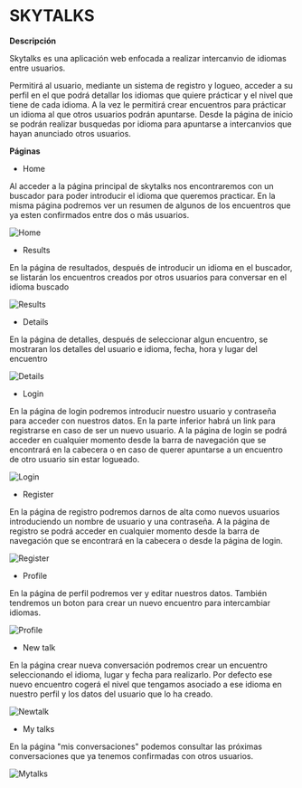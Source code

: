 # SKYTALKS

**Descripción**

Skytalks es una aplicación web enfocada a realizar intercanvio de idiomas entre usuarios.

Permitirá al usuario, mediante un sistema de registro y logueo, acceder a su perfil en el que podrá detallar los idiomas que quiere prácticar y el nivel que tiene de cada idioma. A la vez le permitirá crear encuentros para prácticar un idioma al que otros usuarios podrán apuntarse. Desde la página de inicio se podrán realizar busquedas por idioma para apuntarse a intercanvios que hayan anunciado otros usuarios.

**Páginas**

* Home

Al acceder a la página principal de skytalks nos encontraremos con un buscador para poder introducir el idioma que queremos practicar. En la misma página podremos ver un resumen de algunos de los encuentros que ya esten confirmados entre dos o más usuarios.

![Home](img/home.png)

* Results

En la página de resultados, después de introducir un idioma en el buscador, se listarán los encuentros creados por otros usuarios para conversar en el idioma buscado

![Results](img/results.png)

* Details

En la página de detalles, después de seleccionar algun encuentro, se mostraran los detalles del usuario e idioma, fecha, hora y lugar del encuentro

![Details](img/details.png)

* Login

En la página de login podremos introducir nuestro usuario y contraseña para acceder con nuestros datos. En la parte inferior habrá un link para registrarse en caso de ser un nuevo usuario. A la página de login se podrá acceder en cualquier momento desde la barra de navegación que se encontrará en la cabecera o en caso de querer apuntarse a un encuentro de otro usuario sin estar logueado.

![Login](img/login.png)

* Register

En la página de registro podremos darnos de alta como nuevos usuarios introduciendo un nombre de usuario y una contraseña. A la página de registro se podrá acceder en cualquier momento desde la barra de navegación que se encontrará en la cabecera o desde la página de login.

![Register](img/register.png)

* Profile

En la página de perfil podremos ver y editar nuestros datos. También tendremos un boton para crear un nuevo encuentro para intercambiar idiomas.

![Profile](img/profile.png)

* New talk

En la página crear nueva conversación podremos crear un encuentro seleccionando el idioma, lugar y fecha para realizarlo. Por defecto ese nuevo encuentro cogerá el nivel que tengamos asociado a ese idioma en nuestro perfil y los datos del usuario que lo ha creado.

![Newtalk](img/newtalk.png)

* My talks

En la página "mis conversaciones" podemos consultar las próximas conversaciones que ya tenemos confirmadas con otros usuarios.

![Mytalks](img/mytalks.png)